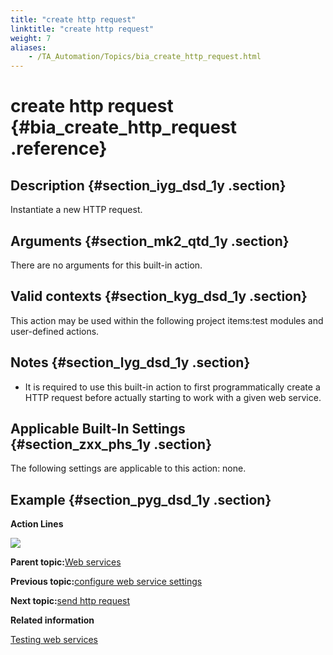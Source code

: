 ```yaml
--- 
title: "create http request"
linktitle: "create http request"
weight: 7
aliases: 
    - /TA_Automation/Topics/bia_create_http_request.html
---
```

# create http request {#bia_create_http_request .reference}

## Description {#section_iyg_dsd_1y .section}

Instantiate a new HTTP request.

## Arguments {#section_mk2_qtd_1y .section}

There are no arguments for this built-in action.

## Valid contexts {#section_kyg_dsd_1y .section}

This action may be used within the following project items:test modules and user-defined actions.

## Notes {#section_lyg_dsd_1y .section}

-   It is required to use this built-in action to first programmatically create a HTTP request before actually starting to work with a given web service.

## Applicable Built-In Settings {#section_zxx_phs_1y .section}

The following settings are applicable to this action: none.

## Example {#section_pyg_dsd_1y .section}

**Action Lines**

![](../Images/bia_new_http_request_pgm.png)

**Parent topic:**[Web services](../../TA_Automation/Topics/bia_web_services.html)

**Previous topic:**[configure web service settings](../../TA_Automation/Topics/bia_configure_web_service_settings.html)

**Next topic:**[send http request](../../TA_Automation/Topics/bia_send_http_request.html)

**Related information**  


[Testing web services](../../TA_Automation/Topics/aut_testing_web_service.html)

